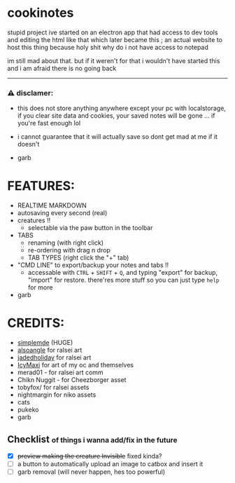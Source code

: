 # cookinotes

stupid project ive started on an electron app that had access to dev tools and editing the html like that which later became this ; an actual website to host this thing because holy shit why do i not have access to notepad

im still mad about that. but if it weren't for that i wouldn't have started this and i am afraid there is no going back

---

### ⚠️ disclamer:

- this does not store anything anywhere except your pc with localstorage, if you clear site data and cookies, your saved notes will be gone ... if you're fast enough lol

- i cannot guarantee that it will actually save so dont get mad at me if it doesn't

- garb 

# FEATURES:
- REALTIME MARKDOWN
- autosaving every second (real)
- creatures ‼️
  - selectable via the paw button in the toolbar
- TABS
  - renaming (with right click)
  - re-ordering with drag n drop
  - TAB TYPES (right click the "+" tab)
- "CMD LINE" to export/backup your notes and tabs !! 
  - accessable with `CTRL` + `SHIFT` + `Q`, and typing "export" for backup, "import" for restore. there'res more stuff so you can just type `help` for more
- garb

# CREDITS:
- [simplemde](https://github.com/sparksuite/simplemde-markdown-editor) (HUGE)
- [alsoangle](https://bsky.app/profile/alsoangle.bsky.social) for ralsei art
- [jadedholiday](https://x.com/jadedholiday) for ralsei art
- [IcyMaxi](https://bsky.app/profile/maximaxi.cookiaria.lol) for art of my oc and themselves
- merad01 - for ralsei art comm
- Chikn Nuggit - for Cheezborger asset
- tobyfox/ for ralsei assets 
- nightmargin for niko assets
- cats
- pukeko
- garb

##  Checklist <span style="font-size:0.75em">of things i wanna add/fix in the future</span>
- [x] ~~preview making the creature Invisible~~ fixed kinda?
- [ ] a button to automatically upload an image to catbox and insert it
- [ ] garb removal (will never happen, hes too powerful)